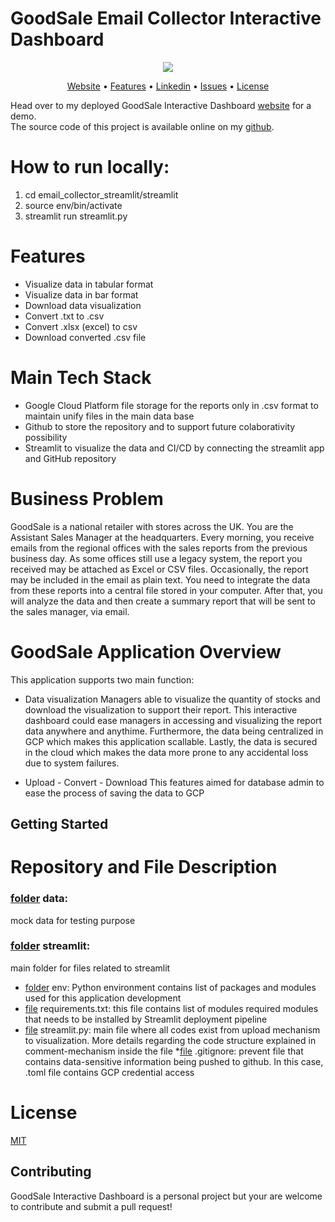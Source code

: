 # GoodSale Email Collector Interactive Dashboard

<p align="center"><img src="https://media.giphy.com/media/Y48tUO0hMtxaFLfIc8/giphy.gif"></p>
<p align="center">
  <a href="https://email-collector-goodsale.streamlit.app/#sku-quantity-related-data">Website</a> •
  <a href="#features">Features</a> •
  <a href="https://www.linkedin.com/in/anya-tamara-akbar-74555514a/">Linkedin</a> •
  <a href="https://github.com/anyataa/email_collector_streamlit/issues">Issues</a> •
  <a href="#license">License</a>
</p>

Head over to my deployed GoodSale Interactive Dashboard [website](https://email-collector-goodsale.streamlit.app/#sku-quantity-related-data) for a demo.  
The source code of this project is available online on my [github](https://github.com/anyataa/email_collector_streamlit/edit/main/README.md#features).

# How to run locally:

1. cd email_collector_streamlit/streamlit
2. source env/bin/activate
3. streamlit run streamlit.py

# Features

- Visualize data in tabular format
- Visualize data in bar format
- Download data visualization
- Convert .txt to .csv
- Convert .xlsx (excel) to csv
- Download converted .csv file

# Main Tech Stack

- Google Cloud Platform
  file storage for the reports only in .csv format to maintain unify files in the main data base
- Github
  to store the repository and to support future colaborativity possibility
- Streamlit
  to visualize the data and CI/CD by connecting the streamlit app and GitHub repository

# Business Problem

GoodSale is a national retailer with stores across the UK. You are the Assistant Sales Manager at the
headquarters. Every morning, you receive emails from the regional offices with the sales reports from
the previous business day. As some offices still use a legacy system, the report you received may be
attached as Excel or CSV files. Occasionally, the report may be included in the email as plain text. You
need to integrate the data from these reports into a central file stored in your computer. After that,
you will analyze the data and then create a summary report that will be sent to the sales manager,
via email.

# GoodSale Application Overview

This application supports two main function:

- Data visualization
  Managers able to visualize the quantity of stocks and download the visualization to support their report. This interactive dashboard could ease managers in accessing and visualizing the report data anywhere and anythime. Furthermore, the data being centralized in GCP which makes this application scallable. Lastly, the data is secured in the cloud which makes the data more prone to any accidental loss due to system failures.

- Upload - Convert - Download
  This features aimed for database admin to ease the process of saving the data to GCP

## Getting Started

# Repository and File Description

### [folder](https://github.com/anyataa/email_collector_streamlit/tree/main/data) data:

mock data for testing purpose

### [folder](https://github.com/anyataa/email_collector_streamlit/tree/main/streamlit) streamlit:

main folder for files related to streamlit

- [folder](https://github.com/anyataa/email_collector_streamlit/tree/main/streamlit/env) env:
  Python environment contains list of packages and modules used for this application development
- [file](https://github.com/anyataa/email_collector_streamlit/blob/main/streamlit/requirements.txt) requirements.txt:
  this file contains list of modules required modules that needs to be installed by Streamlit deployment pipeline
- [file](https://github.com/anyataa/email_collector_streamlit/blob/main/streamlit/streamlit.py) streamlit.py:
  main file where all codes exist from upload mechanism to visualization. More details regarding the code structure explained in comment-mechanism inside the file \*[file](https://github.com/anyataa/email_collector_streamlit/blob/main/.gitignore) .gitignore:
  prevent file that contains data-sensitive information being pushed to github. In this case, .toml file contains GCP credential access

# License

[MIT](https://tldrlegal.com/license/mit-license)

## Contributing

GoodSale Interactive Dashboard is a personal project but your are welcome to contribute and submit a pull request!
